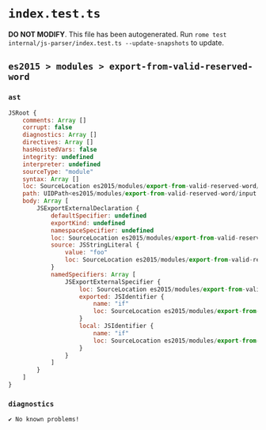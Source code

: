 # `index.test.ts`

**DO NOT MODIFY**. This file has been autogenerated. Run `rome test internal/js-parser/index.test.ts --update-snapshots` to update.

## `es2015 > modules > export-from-valid-reserved-word`

### `ast`

```javascript
JSRoot {
	comments: Array []
	corrupt: false
	diagnostics: Array []
	directives: Array []
	hasHoistedVars: false
	integrity: undefined
	interpreter: undefined
	sourceType: "module"
	syntax: Array []
	loc: SourceLocation es2015/modules/export-from-valid-reserved-word/input.js 1:0-2:0
	path: UIDPath<es2015/modules/export-from-valid-reserved-word/input.js>
	body: Array [
		JSExportExternalDeclaration {
			defaultSpecifier: undefined
			exportKind: undefined
			namespaceSpecifier: undefined
			loc: SourceLocation es2015/modules/export-from-valid-reserved-word/input.js 1:0-1:24
			source: JSStringLiteral {
				value: "foo"
				loc: SourceLocation es2015/modules/export-from-valid-reserved-word/input.js 1:19-1:24
			}
			namedSpecifiers: Array [
				JSExportExternalSpecifier {
					loc: SourceLocation es2015/modules/export-from-valid-reserved-word/input.js 1:9-1:11
					exported: JSIdentifier {
						name: "if"
						loc: SourceLocation es2015/modules/export-from-valid-reserved-word/input.js 1:9-1:11 (if)
					}
					local: JSIdentifier {
						name: "if"
						loc: SourceLocation es2015/modules/export-from-valid-reserved-word/input.js 1:9-1:11 (if)
					}
				}
			]
		}
	]
}
```

### `diagnostics`

```
✔ No known problems!

```
